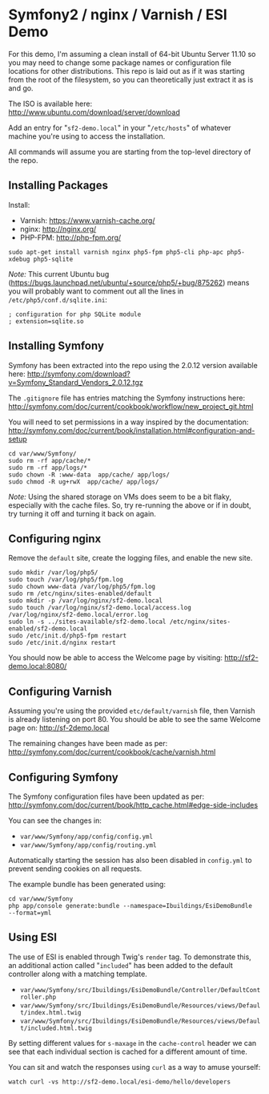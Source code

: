 Symfony2 / nginx / Varnish / ESI Demo
=====================================

For this demo, I'm assuming a clean install of 64-bit Ubuntu Server 11.10 so you
may need to change some package names or configuration file locations for other
distributions. This repo is laid out as if it was starting from the root of the
filesystem, so you can theoretically just extract it as is and go.

The ISO is available here: http://www.ubuntu.com/download/server/download

Add an entry for "`sf2-demo.local`" in your "`/etc/hosts`" of whatever machine
you're using to access the installation.

All commands will assume you are starting from the top-level directory of the
repo.

Installing Packages
-------------------

Install:
* Varnish: https://www.varnish-cache.org/
* nginx: http://nginx.org/
* PHP-FPM: http://php-fpm.org/

```
sudo apt-get install varnish nginx php5-fpm php5-cli php-apc php5-xdebug php5-sqlite
```

*Note:* This current Ubuntu bug
(https://bugs.launchpad.net/ubuntu/+source/php5/+bug/875262) means you will
probably want to comment out all the lines in `/etc/php5/conf.d/sqlite.ini`:

```
; configuration for php SQLite module
; extension=sqlite.so
```

Installing Symfony
------------------

Symfony has been extracted into the repo using the 2.0.12 version available
here: http://symfony.com/download?v=Symfony_Standard_Vendors_2.0.12.tgz

The `.gitignore` file has entries matching the Symfony instructions here:
http://symfony.com/doc/current/cookbook/workflow/new_project_git.html

You will need to set permissions in a way inspired by the documentation:
http://symfony.com/doc/current/book/installation.html#configuration-and-setup

```
cd var/www/Symfony/
sudo rm -rf app/cache/*
sudo rm -rf app/logs/*
sudo chown -R :www-data  app/cache/ app/logs/
sudo chmod -R ug+rwX  app/cache/ app/logs/
```

*Note:* Using the shared storage on VMs does seem to be a bit flaky, especially
with the cache files. So, try re-running the above or if in doubt, try turning
it off and turning it back on again.

Configuring nginx
-----------------

Remove the `default` site, create the logging files, and enable the new site.

```
sudo mkdir /var/log/php5/
sudo touch /var/log/php5/fpm.log
sudo chown www-data /var/log/php5/fpm.log
sudo rm /etc/nginx/sites-enabled/default
sudo mkdir -p /var/log/nginx/sf2-demo.local
sudo touch /var/log/nginx/sf2-demo.local/access.log /var/log/nginx/sf2-demo.local/error.log
sudo ln -s ../sites-available/sf2-demo.local /etc/nginx/sites-enabled/sf2-demo.local
sudo /etc/init.d/php5-fpm restart
sudo /etc/init.d/nginx restart
```

You should now be able to access the Welcome page by visiting: http://sf2-demo.local:8080/

Configuring Varnish
-------------------

Assuming you're using the provided `etc/default/varnish` file, then Varnish is
already listening on port 80. You should be able to see the same Welcome page
on: http://sf-2demo.local

The remaining changes have been made as per:
http://symfony.com/doc/current/cookbook/cache/varnish.html

Configuring Symfony
-------------------

The Symfony configuration files have been updated as per:
http://symfony.com/doc/current/book/http_cache.html#edge-side-includes

You can see the changes in:

* `var/www/Symfony/app/config/config.yml`
* `var/www/Symfony/app/config/routing.yml`

Automatically starting the session has also been disabled in `config.yml` to
prevent sending cookies on all requests.

The example bundle has been generated using:

```
cd var/www/Symfony
php app/console generate:bundle --namespace=Ibuildings/EsiDemoBundle
--format=yml
```

Using ESI
---------

The use of ESI is enabled through Twig's `render` tag. To demonstrate this, an
additional action called "`included`" has been added to the default controller along with a matching
template.

* `var/www/Symfony/src/Ibuildings/EsiDemoBundle/Controller/DefaultController.php`
* `var/www/Symfony/src/Ibuildings/EsiDemoBundle/Resources/views/Default/index.html.twig`
* `var/www/Symfony/src/Ibuildings/EsiDemoBundle/Resources/views/Default/included.html.twig`

By setting different values for `s-maxage` in the `cache-control` header we can
see that each individual section is cached for a different amount of time.

You can sit and watch the responses using `curl` as a way to amuse yourself:

```
watch curl -vs http://sf2-demo.local/esi-demo/hello/developers
```
